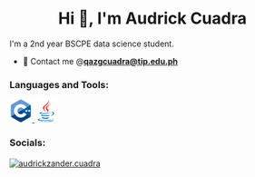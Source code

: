 <h1 align="center">Hi 👋, I'm Audrick Cuadra</h1>
<align="center">I'm a 2nd year BSCPE data science student.</align="center">

- 📧 Contact me @**qazgcuadra@tip.edu.ph**


<h3 align="left">Languages and Tools:</h3>
<p align="left"> <a href="https://www.w3schools.com/cpp/" target="_blank" rel="noreferrer"> <img src="https://raw.githubusercontent.com/devicons/devicon/master/icons/cplusplus/cplusplus-original.svg" alt="cplusplus" width="40" height="40"/> </a> <a href="https://www.java.com" target="_blank" rel="noreferrer"> <img src="https://raw.githubusercontent.com/devicons/devicon/master/icons/java/java-original.svg" alt="java" width="40" height="40"/> </a> </p>


<h3 align="left">Socials:</h3>
<p align="left">
<a href="https://fb.com/audrickzander.cuadra" target="blank"><img align="center" src="https://raw.githubusercontent.com/rahuldkjain/github-profile-readme-generator/master/src/images/icons/Social/facebook.svg" alt="audrickzander.cuadra" height="30" width="40" /></a>
</p>
